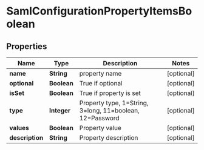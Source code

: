 
# SamlConfigurationPropertyItemsBoolean

## Properties
Name | Type | Description | Notes
------------ | ------------- | ------------- | -------------
**name** | **String** | property name |  [optional]
**optional** | **Boolean** | True if optional |  [optional]
**isSet** | **Boolean** | True if property is set |  [optional]
**type** | **Integer** | Property type, 1&#x3D;String, 3&#x3D;long, 11&#x3D;boolean, 12&#x3D;Password |  [optional]
**values** | **Boolean** | Property value |  [optional]
**description** | **String** | Property description |  [optional]



